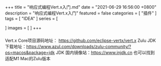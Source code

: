 +++
title = "响应式编程Vert.x入门.md"
date = "2021-06-29 16:56:00 +0800"
description = "响应式编程Vert.x入门"
featured = false
categories = [
"插件"
]
tags = [
"IDEA"
]
series = [

]
images = [
]
+++

### 
Vert.x Core项目源码地址： https://github.com/eclipse-vertx/vert.x
Zulu JDK下载地址：https://www.azul.com/downloads/zulu-community/?os=macos&package=jdk
JDK 国内镜像站：https://www.injdk.cn  也可以找到适配M1 Mac的Zulu版本


